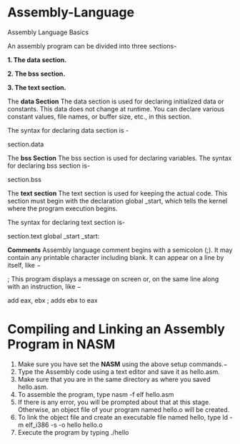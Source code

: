 # Assembly-Language
Assembly Language Basics

An assembly program can be divided into three sections-

**1. The data section.**

**2. The bss section.**

**3. The text section.**

The **data Section**
The data section is used for declaring initialized data or constants. This data does not change at runtime. You can declare various constant values, file names, or buffer size, etc., in this section.

The syntax for declaring data section is -

section.data

The **bss Section**
The bss section is used for declaring variables. The syntax for declaring bss section is-

section.bss

The **text section**
The text section is used for keeping the actual code. This section must begin with the declaration global _start, which tells the kernel where the program execution begins.

The syntax for declaring text section is-

section.text
   global _start
_start:

**Comments**
Assembly language comment begins with a semicolon (;). It may contain any printable character including blank. It can appear on a line by itself, like −

; This program displays a message on screen
or, on the same line along with an instruction, like −

add eax, ebx     ; adds ebx to eax

# Compiling and Linking an Assembly Program in NASM

1. Make sure you have set the **NASM** using the above setup commands.−
2. Type the Assembly code using a text editor and save it as hello.asm.
3. Make sure that you are in the same directory as where you saved hello.asm.
4. To assemble the program, type nasm -f elf hello.asm
5. If there is any error, you will be prompted about that at this stage. Otherwise, an object file of your program named hello.o will be created.
6. To link the object file and create an executable file named hello, type ld -m elf_i386 -s -o hello hello.o
7. Execute the program by typing ./hello